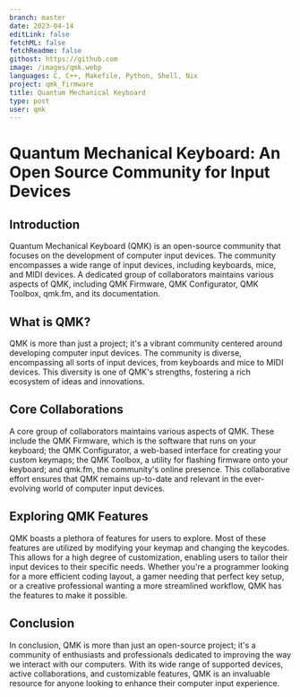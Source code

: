```yaml
---
branch: master
date: 2023-04-14
editLink: false
fetchML: false
fetchReadme: false
githost: https://github.com
image: /images/qmk.webp
languages: C, C++, Makefile, Python, Shell, Nix
project: qmk_firmware
title: Quantum Mechanical Keyboard
type: post
user: qmk
---
```

<script setup>
 import ArticleItem from '/components/ArticleItem.vue';
 import ArticleFooter from '/components/ArticleFooter.vue';
</script>
<ArticleItem :frontmatter="$frontmatter"/>

# Quantum Mechanical Keyboard: An Open Source Community for Input Devices

## Introduction

Quantum Mechanical Keyboard (QMK) is an open-source community that focuses on the development of computer input devices.
The community encompasses a wide range of input devices, including keyboards, mice, and MIDI devices. A dedicated group
of collaborators maintains various aspects of QMK, including QMK Firmware, QMK Configurator, QMK Toolbox, qmk.fm, and
its documentation.

## What is QMK?

QMK is more than just a project; it's a vibrant community centered around developing computer input devices. The
community is diverse, encompassing all sorts of input devices, from keyboards and mice to MIDI devices. This diversity
is one of QMK's strengths, fostering a rich ecosystem of ideas and innovations.

## Core Collaborations

A core group of collaborators maintains various aspects of QMK. These include the QMK Firmware, which is the software
that runs on your keyboard; the QMK Configurator, a web-based interface for creating your custom keymaps; the QMK
Toolbox, a utility for flashing firmware onto your keyboard; and qmk.fm, the community's online presence. This
collaborative effort ensures that QMK remains up-to-date and relevant in the ever-evolving world of computer input
devices.

## Exploring QMK Features

QMK boasts a plethora of features for users to explore. Most of these features are utilized by modifying your keymap and
changing the keycodes. This allows for a high degree of customization, enabling users to tailor their input devices to
their specific needs. Whether you're a programmer looking for a more efficient coding layout, a gamer needing that
perfect key setup, or a creative professional wanting a more streamlined workflow, QMK has the features to make it
possible.

## Conclusion

In conclusion, QMK is more than just an open-source project; it's a community of enthusiasts and professionals dedicated
to improving the way we interact with our computers. With its wide range of supported devices, active collaborations,
and customizable features, QMK is an invaluable resource for anyone looking to enhance their computer input experience.

<ArticleFooter :frontmatter="$frontmatter"/>
